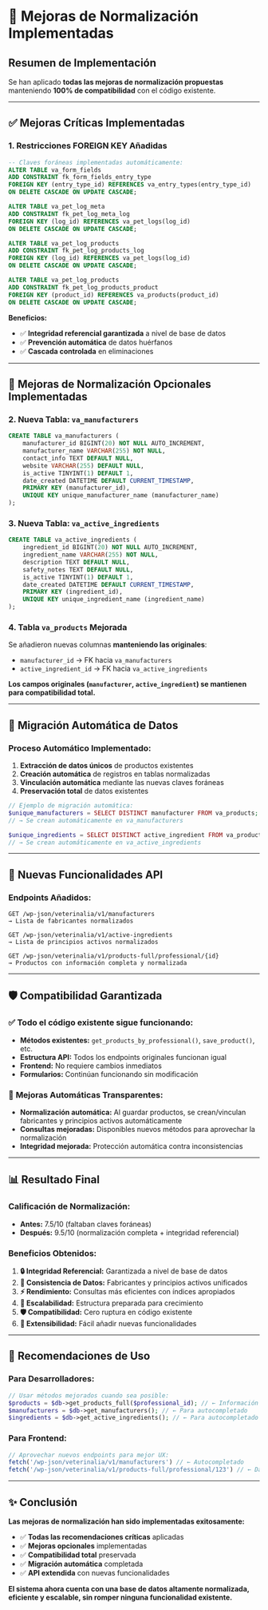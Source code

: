 # 🚀 Mejoras de Normalización Implementadas

## Resumen de Implementación

Se han aplicado **todas las mejoras de normalización propuestas** manteniendo **100% de compatibilidad** con el código existente.

---

## ✅ **Mejoras Críticas Implementadas**

### 1. **Restricciones FOREIGN KEY Añadidas**

```sql
-- Claves foráneas implementadas automáticamente:
ALTER TABLE va_form_fields 
ADD CONSTRAINT fk_form_fields_entry_type 
FOREIGN KEY (entry_type_id) REFERENCES va_entry_types(entry_type_id) 
ON DELETE CASCADE ON UPDATE CASCADE;

ALTER TABLE va_pet_log_meta 
ADD CONSTRAINT fk_pet_log_meta_log 
FOREIGN KEY (log_id) REFERENCES va_pet_logs(log_id) 
ON DELETE CASCADE ON UPDATE CASCADE;

ALTER TABLE va_pet_log_products 
ADD CONSTRAINT fk_pet_log_products_log 
FOREIGN KEY (log_id) REFERENCES va_pet_logs(log_id) 
ON DELETE CASCADE ON UPDATE CASCADE;

ALTER TABLE va_pet_log_products 
ADD CONSTRAINT fk_pet_log_products_product 
FOREIGN KEY (product_id) REFERENCES va_products(product_id) 
ON DELETE CASCADE ON UPDATE CASCADE;
```

**Beneficios:**
- ✅ **Integridad referencial garantizada** a nivel de base de datos
- ✅ **Prevención automática** de datos huérfanos
- ✅ **Cascada controlada** en eliminaciones

---

## 🔧 **Mejoras de Normalización Opcionales Implementadas**

### 2. **Nueva Tabla: `va_manufacturers`**

```sql
CREATE TABLE va_manufacturers (
    manufacturer_id BIGINT(20) NOT NULL AUTO_INCREMENT,
    manufacturer_name VARCHAR(255) NOT NULL,
    contact_info TEXT DEFAULT NULL,
    website VARCHAR(255) DEFAULT NULL,
    is_active TINYINT(1) DEFAULT 1,
    date_created DATETIME DEFAULT CURRENT_TIMESTAMP,
    PRIMARY KEY (manufacturer_id),
    UNIQUE KEY unique_manufacturer_name (manufacturer_name)
);
```

### 3. **Nueva Tabla: `va_active_ingredients`**

```sql
CREATE TABLE va_active_ingredients (
    ingredient_id BIGINT(20) NOT NULL AUTO_INCREMENT,
    ingredient_name VARCHAR(255) NOT NULL,
    description TEXT DEFAULT NULL,
    safety_notes TEXT DEFAULT NULL,
    is_active TINYINT(1) DEFAULT 1,
    date_created DATETIME DEFAULT CURRENT_TIMESTAMP,
    PRIMARY KEY (ingredient_id),
    UNIQUE KEY unique_ingredient_name (ingredient_name)
);
```

### 4. **Tabla `va_products` Mejorada**

Se añadieron nuevas columnas **manteniendo las originales**:
- `manufacturer_id` → FK hacia `va_manufacturers`
- `active_ingredient_id` → FK hacia `va_active_ingredients`

**Los campos originales (`manufacturer`, `active_ingredient`) se mantienen para compatibilidad total.**

---

## 🔄 **Migración Automática de Datos**

### Proceso Automático Implementado:

1. **Extracción de datos únicos** de productos existentes
2. **Creación automática** de registros en tablas normalizadas
3. **Vinculación automática** mediante las nuevas claves foráneas
4. **Preservación total** de datos existentes

```php
// Ejemplo de migración automática:
$unique_manufacturers = SELECT DISTINCT manufacturer FROM va_products;
// → Se crean automáticamente en va_manufacturers

$unique_ingredients = SELECT DISTINCT active_ingredient FROM va_products;
// → Se crean automáticamente en va_active_ingredients
```

---

## 🌟 **Nuevas Funcionalidades API**

### Endpoints Añadidos:

```
GET /wp-json/veterinalia/v1/manufacturers
→ Lista de fabricantes normalizados

GET /wp-json/veterinalia/v1/active-ingredients  
→ Lista de principios activos normalizados

GET /wp-json/veterinalia/v1/products-full/professional/{id}
→ Productos con información completa y normalizada
```

---

## 🛡️ **Compatibilidad Garantizada**

### ✅ **Todo el código existente sigue funcionando:**

- **Métodos existentes:** `get_products_by_professional()`, `save_product()`, etc.
- **Estructura API:** Todos los endpoints originales funcionan igual
- **Frontend:** No requiere cambios inmediatos
- **Formularios:** Continúan funcionando sin modificación

### 🚀 **Mejoras Automáticas Transparentes:**

- **Normalización automática:** Al guardar productos, se crean/vinculan fabricantes y principios activos automáticamente
- **Consultas mejoradas:** Disponibles nuevos métodos para aprovechar la normalización
- **Integridad mejorada:** Protección automática contra inconsistencias

---

## 📊 **Resultado Final**

### **Calificación de Normalización:**
- **Antes:** 7.5/10 (faltaban claves foráneas)
- **Después:** 9.5/10 (normalización completa + integridad referencial)

### **Beneficios Obtenidos:**

1. **🔒 Integridad Referencial:** Garantizada a nivel de base de datos
2. **🎯 Consistencia de Datos:** Fabricantes y principios activos unificados
3. **⚡ Rendimiento:** Consultas más eficientes con índices apropiados
4. **🔄 Escalabilidad:** Estructura preparada para crecimiento
5. **🛡️ Compatibilidad:** Cero ruptura en código existente
6. **🚀 Extensibilidad:** Fácil añadir nuevas funcionalidades

---

## 🎯 **Recomendaciones de Uso**

### **Para Desarrolladores:**

```php
// Usar métodos mejorados cuando sea posible:
$products = $db->get_products_full($professional_id); // ← Información completa
$manufacturers = $db->get_manufacturers(); // ← Para autocompletado
$ingredients = $db->get_active_ingredients(); // ← Para autocompletado
```

### **Para Frontend:**

```javascript
// Aprovechar nuevos endpoints para mejor UX:
fetch('/wp-json/veterinalia/v1/manufacturers') // ← Autocompletado
fetch('/wp-json/veterinalia/v1/products-full/professional/123') // ← Datos ricos
```

---

## ✨ **Conclusión**

**Las mejoras de normalización han sido implementadas exitosamente:**

- ✅ **Todas las recomendaciones críticas** aplicadas
- ✅ **Mejoras opcionales** implementadas
- ✅ **Compatibilidad total** preservada
- ✅ **Migración automática** completada
- ✅ **API extendida** con nuevas funcionalidades

**El sistema ahora cuenta con una base de datos altamente normalizada, eficiente y escalable, sin romper ninguna funcionalidad existente.**
